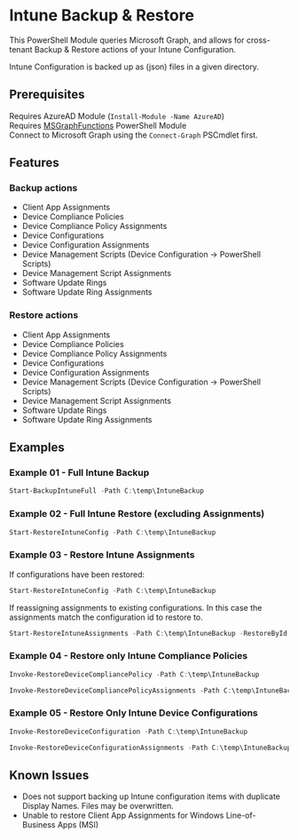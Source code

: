 # Intune Backup & Restore
This PowerShell Module queries Microsoft Graph, and allows for cross-tenant Backup & Restore actions of your Intune Configuration.

Intune Configuration is backed up as (json) files in a given directory.

## Prerequisites
Requires AzureAD Module (`Install-Module -Name AzureAD`)  
Requires [MSGraphFunctions](https://github.com/jseerden/MSGraphFunctions) PowerShell Module  
Connect to Microsoft Graph using the `Connect-Graph` PSCmdlet first.

## Features

### Backup actions
- Client App Assignments
- Device Compliance Policies
- Device Compliance Policy Assignments
- Device Configurations
- Device Configuration Assignments
- Device Management Scripts (Device Configuration -> PowerShell Scripts)
- Device Management Script Assignments
- Software Update Rings
- Software Update Ring Assignments

### Restore actions
- Client App Assignments
- Device Compliance Policies
- Device Compliance Policy Assignments
- Device Configurations
- Device Configuration Assignments
- Device Management Scripts (Device Configuration -> PowerShell Scripts)
- Device Management Script Assignments
- Software Update Rings
- Software Update Ring Assignments

## Examples

### Example 01 - Full Intune Backup
```powershell
Start-BackupIntuneFull -Path C:\temp\IntuneBackup
```

### Example 02 - Full Intune Restore (excluding Assignments)
```powershell
Start-RestoreIntuneConfig -Path C:\temp\IntuneBackup
```

### Example 03 - Restore Intune Assignments 
If configurations have been restored:
```powershell
Start-RestoreIntuneConfig -Path C:\temp\IntuneBackup
```

If reassigning assignments to existing configurations. In this case the assignments match the configuration id to restore to.
```powershell
Start-RestoreIntuneAssignments -Path C:\temp\IntuneBackup -RestoreById $true
```

### Example 04 - Restore only Intune Compliance Policies

```powershell
Invoke-RestoreDeviceCompliancePolicy -Path C:\temp\IntuneBackup
```

```powershell
Invoke-RestoreDeviceCompliancePolicyAssignments -Path C:\temp\IntuneBackup -RestoreById $false
```

### Example 05 - Restore Only Intune Device Configurations
```powershell
Invoke-RestoreDeviceConfiguration -Path C:\temp\IntuneBackup
```

```powershell
Invoke-RestoreDeviceConfigurationAssignments -Path C:\temp\IntuneBackup -RestoreById $false
```

## Known Issues
- Does not support backing up Intune configuration items with duplicate Display Names. Files may be overwritten.
- Unable to restore Client App Assignments for Windows Line-of-Business Apps (MSI)
